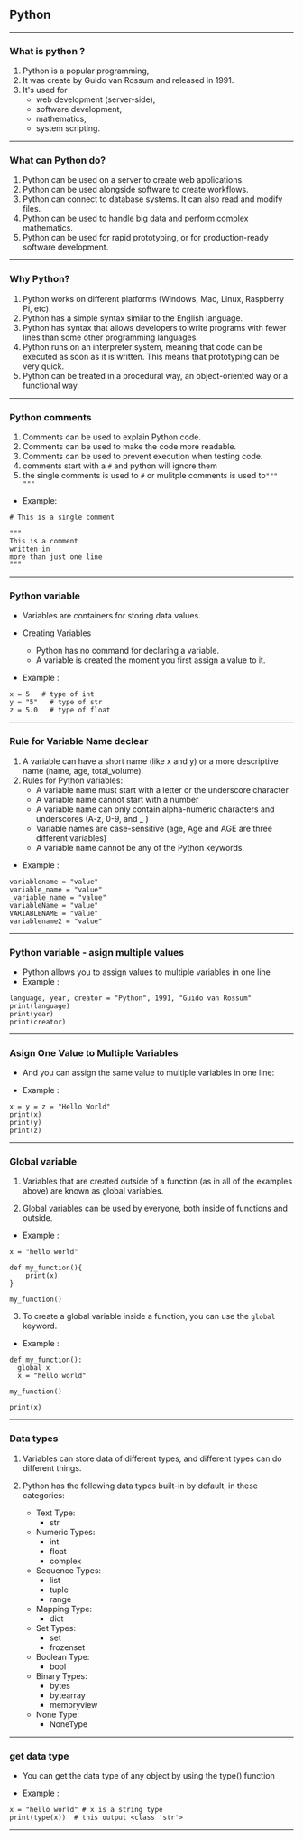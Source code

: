 ## Python

<hr>

### What is python ?

1. Python is a popular programming,
2. It was create by Guido van Rossum and released in 1991.
3. It's used for
    - web development (server-side),
    - software development,
    - mathematics,
    - system scripting.

<hr>

### What can Python do?
1. Python can be used on a server to create web applications.
2. Python can be used alongside software to create workflows.
3. Python can connect to database systems. It can also read and modify files.
4. Python can be used to handle big data and perform complex mathematics.
5. Python can be used for rapid prototyping, or for production-ready software development.

<hr>

### Why Python?
1. Python works on different platforms (Windows, Mac, Linux, Raspberry Pi, etc).
2. Python has a simple syntax similar to the English language.
3. Python has syntax that allows developers to write programs with fewer lines than some other programming languages.
4. Python runs on an interpreter system, meaning that code can be executed as soon as it is written. This means that prototyping can be very quick.
5. Python can be treated in a procedural way, an object-oriented way or a functional way.

<hr>

### Python comments

1. Comments can be used to explain Python code.
2. Comments can be used to make the code more readable.
3. Comments can be used to prevent execution when testing code.
4. comments start with a `#` and python will ignore them
5. the single comments is used to `#` or mulitple comments is used to`"""  """`

- Example:
```
# This is a single comment
```

```
"""
This is a comment
written in
more than just one line 
"""
```
<hr>

### Python variable

- Variables are containers for storing data values.

- Creating Variables
    - Python has no command for declaring a variable.
    - A variable is created the moment you first assign a value to it.
- Example : 
```
x = 5   # type of int 
y = "5"   # type of str 
z = 5.0   # type of float 
```

<hr>

### Rule for Variable Name declear

1. A variable can have a short name (like x and y) or a more descriptive name (name, age, total_volume). 
2. Rules for Python variables:
    - A variable name must start with a letter or the underscore character
    - A variable name cannot start with a number
    - A variable name can only contain alpha-numeric characters and underscores (A-z, 0-9, and _ )
    - Variable names are case-sensitive (age, Age and AGE are three different variables)
    - A variable name cannot be any of the Python keywords.

- Example :
```
variablename = "value"
variable_name = "value"
_variable_name = "value"
variableName = "value"
VARIABLENAME = "value"
variablename2 = "value"
```
<hr>

### Python variable - asign multiple values

- Python allows you to assign values to multiple variables in one line
- Example : 
```
language, year, creator = "Python", 1991, "Guido van Rossum" 
print(language)
print(year)
print(creator)
```
<hr>

### Asign One Value to Multiple Variables
- And you can assign the same value to multiple variables in one line:

- Example :
``` 
x = y = z = "Hello World"
print(x)
print(y)
print(z)
```

<hr>

### Global variable

1. Variables that are created outside of a function (as in all of the examples above) are known as global variables.

2. Global variables can be used by everyone, both inside of functions and outside.
- Example :
```
x = "hello world"

def my_function(){
    print(x)
}

my_function()
```
3. To create a global variable inside a function, you can use the `global` keyword.
- Example :
```
def my_function():
  global x
  x = "hello world"

my_function()

print(x)
```
<hr>

### Data types

1. Variables can store data of different types, and different types can do different things.

2. Python has the following data types built-in by default, in these categories:

    - Text Type:	
        - str
    - Numeric Types:	
        - int
        - float 
        - complex
    - Sequence Types:	
        - list 
        - tuple 
        - range
    - Mapping Type:	
        - dict
    - Set Types:	
        - set
        - frozenset
    - Boolean Type:	
        - bool
    - Binary Types:	
        - bytes 
        - bytearray 
        - memoryview
    - None Type:	
        - NoneType

<hr>

### get data type

- You can get the data type of any object by using the type() function

- Example : 
```
x = "hello world" # x is a string type
print(type(x))  # this output <class 'str'>
```
<hr>